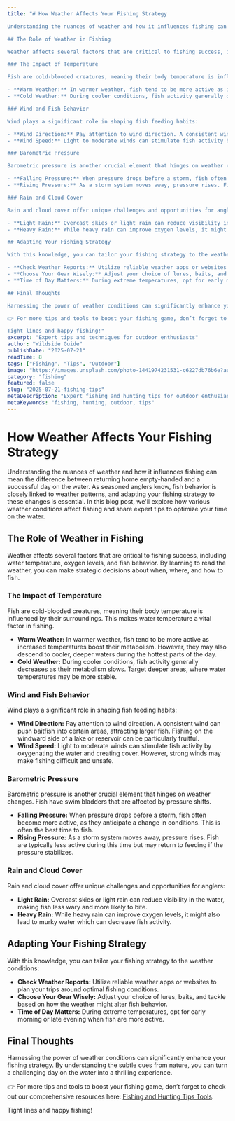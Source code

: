 ```yaml
---
title: "# How Weather Affects Your Fishing Strategy

Understanding the nuances of weather and how it influences fishing can mean the difference between returning home empty-handed and a successful day on the water. As seasoned anglers know, fish behavior is closely linked to weather patterns, and adapting your fishing strategy to these changes is essential. In this blog post, we'll explore how various weather conditions affect fishing and share expert tips to optimize your time on the water.

## The Role of Weather in Fishing

Weather affects several factors that are critical to fishing success, including water temperature, oxygen levels, and fish behavior. By learning to read the weather, you can make strategic decisions about when, where, and how to fish.

### The Impact of Temperature

Fish are cold-blooded creatures, meaning their body temperature is influenced by their surroundings. This makes water temperature a vital factor in fishing.

- **Warm Weather:** In warmer weather, fish tend to be more active as increased temperatures boost their metabolism. However, they may also descend to cooler, deeper waters during the hottest parts of the day.
- **Cold Weather:** During cooler conditions, fish activity generally decreases as their metabolism slows. Target deeper areas, where water temperatures may be more stable.

### Wind and Fish Behavior

Wind plays a significant role in shaping fish feeding habits:

- **Wind Direction:** Pay attention to wind direction. A consistent wind can push baitfish into certain areas, attracting larger fish. Fishing on the windward side of a lake or reservoir can be particularly fruitful.
- **Wind Speed:** Light to moderate winds can stimulate fish activity by oxygenating the water and creating cover. However, strong winds may make fishing difficult and unsafe.

### Barometric Pressure

Barometric pressure is another crucial element that hinges on weather changes. Fish have swim bladders that are affected by pressure shifts.

- **Falling Pressure:** When pressure drops before a storm, fish often become more active, as they anticipate a change in conditions. This is often the best time to fish.
- **Rising Pressure:** As a storm system moves away, pressure rises. Fish are typically less active during this time but may return to feeding if the pressure stabilizes.

### Rain and Cloud Cover

Rain and cloud cover offer unique challenges and opportunities for anglers:

- **Light Rain:** Overcast skies or light rain can reduce visibility in the water, making fish less wary and more likely to bite.
- **Heavy Rain:** While heavy rain can improve oxygen levels, it might also lead to murky water which can decrease fish activity.

## Adapting Your Fishing Strategy

With this knowledge, you can tailor your fishing strategy to the weather conditions:

- **Check Weather Reports:** Utilize reliable weather apps or websites to plan your trips around optimal fishing conditions.
- **Choose Your Gear Wisely:** Adjust your choice of lures, baits, and tackle based on how the weather might alter fish behavior.
- **Time of Day Matters:** During extreme temperatures, opt for early morning or late evening when fish are more active.

## Final Thoughts

Harnessing the power of weather conditions can significantly enhance your fishing strategy. By understanding the subtle cues from nature, you can turn a challenging day on the water into a thrilling experience.

👉 For more tips and tools to boost your fishing game, don’t forget to check out our comprehensive resources here: [Fishing and Hunting Tips Tools](https://www.fishingandhuntingtips.com/tools). 

Tight lines and happy fishing!"
excerpt: "Expert tips and techniques for outdoor enthusiasts"
author: "Wildside Guide"
publishDate: "2025-07-21"
readTime: 8
tags: ["Fishing", "Tips", "Outdoor"]
image: "https://images.unsplash.com/photo-1441974231531-c6227db76b6e?auto=format&fit=crop&w=800&q=80"
category: "fishing"
featured: false
slug: "2025-07-21-fishing-tips"
metaDescription: "Expert fishing and hunting tips for outdoor enthusiasts"
metaKeywords: "fishing, hunting, outdoor, tips"
---
```

# How Weather Affects Your Fishing Strategy

Understanding the nuances of weather and how it influences fishing can mean the difference between returning home empty-handed and a successful day on the water. As seasoned anglers know, fish behavior is closely linked to weather patterns, and adapting your fishing strategy to these changes is essential. In this blog post, we'll explore how various weather conditions affect fishing and share expert tips to optimize your time on the water.

## The Role of Weather in Fishing

Weather affects several factors that are critical to fishing success, including water temperature, oxygen levels, and fish behavior. By learning to read the weather, you can make strategic decisions about when, where, and how to fish.

### The Impact of Temperature

Fish are cold-blooded creatures, meaning their body temperature is influenced by their surroundings. This makes water temperature a vital factor in fishing.

- **Warm Weather:** In warmer weather, fish tend to be more active as increased temperatures boost their metabolism. However, they may also descend to cooler, deeper waters during the hottest parts of the day.
- **Cold Weather:** During cooler conditions, fish activity generally decreases as their metabolism slows. Target deeper areas, where water temperatures may be more stable.

### Wind and Fish Behavior

Wind plays a significant role in shaping fish feeding habits:

- **Wind Direction:** Pay attention to wind direction. A consistent wind can push baitfish into certain areas, attracting larger fish. Fishing on the windward side of a lake or reservoir can be particularly fruitful.
- **Wind Speed:** Light to moderate winds can stimulate fish activity by oxygenating the water and creating cover. However, strong winds may make fishing difficult and unsafe.

### Barometric Pressure

Barometric pressure is another crucial element that hinges on weather changes. Fish have swim bladders that are affected by pressure shifts.

- **Falling Pressure:** When pressure drops before a storm, fish often become more active, as they anticipate a change in conditions. This is often the best time to fish.
- **Rising Pressure:** As a storm system moves away, pressure rises. Fish are typically less active during this time but may return to feeding if the pressure stabilizes.

### Rain and Cloud Cover

Rain and cloud cover offer unique challenges and opportunities for anglers:

- **Light Rain:** Overcast skies or light rain can reduce visibility in the water, making fish less wary and more likely to bite.
- **Heavy Rain:** While heavy rain can improve oxygen levels, it might also lead to murky water which can decrease fish activity.

## Adapting Your Fishing Strategy

With this knowledge, you can tailor your fishing strategy to the weather conditions:

- **Check Weather Reports:** Utilize reliable weather apps or websites to plan your trips around optimal fishing conditions.
- **Choose Your Gear Wisely:** Adjust your choice of lures, baits, and tackle based on how the weather might alter fish behavior.
- **Time of Day Matters:** During extreme temperatures, opt for early morning or late evening when fish are more active.

## Final Thoughts

Harnessing the power of weather conditions can significantly enhance your fishing strategy. By understanding the subtle cues from nature, you can turn a challenging day on the water into a thrilling experience.

👉 For more tips and tools to boost your fishing game, don’t forget to check out our comprehensive resources here: [Fishing and Hunting Tips Tools](https://www.fishingandhuntingtips.com/tools). 

Tight lines and happy fishing!
